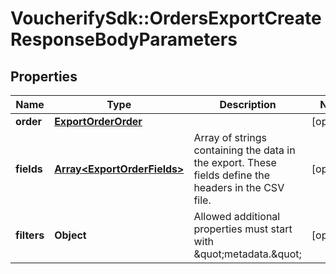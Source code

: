 # VoucherifySdk::OrdersExportCreateResponseBodyParameters

## Properties

| Name | Type | Description | Notes |
| ---- | ---- | ----------- | ----- |
| **order** | [**ExportOrderOrder**](ExportOrderOrder.md) |  | [optional] |
| **fields** | [**Array&lt;ExportOrderFields&gt;**](ExportOrderFields.md) | Array of strings containing the data in the export. These fields define the headers in the CSV file. | [optional] |
| **filters** | **Object** | Allowed additional properties must start with \&quot;metadata.\&quot; | [optional] |

